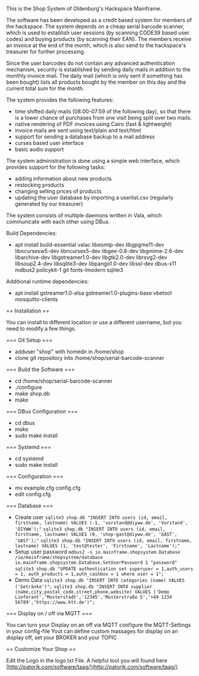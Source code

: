 This is the Shop System of Oldenburg's Hackspace Mainframe.

The software has been developed as a credit based system for members of the
hackspace. The system depends on a cheap serial barcode scanner, which is used
to establish user sessions (by scanning CODE39 based user codes) and buying
products (by scanning their EAN). The members receive an invoice at the end of
the month, which is also send to the hackspace's treasurer for further processing.

Since the user barcodes do not contain any advanced authentication mechanism,
security is established by sending daily mails in addition to the monthly
invoice mail. The daily mail (which is only sent if something has been bought)
lists all products bought by the member on this day and the current total sum
for the month.

The system provides the following features:
 * time shifted daily mails (08:00-07:59 of the following day), so that there
   is a lower chance of purchases from one visit being split over two mails.
 * native rendering of PDF invoices using Cairo (fast & lightweight)
 * invoice mails are sent using text/plain and text/html
 * support for sending a database backup to a mail address
 * curses based user interface
 * basic audio support

The system administration is done using a simple web interface, which provides
support for the following tasks:
 * adding information about new products
 * restocking products
 * changing selling prices of products
 * updating the user database by importing a userlist.csv
   (regularly generated by our treasurer)

The system consists of multiple daemons written in Vala, which communicate
with each other using DBus.

Build Dependencies:
 * apt install build-essential valac libesmtp-dev libgpgme11-dev libncursesw5-dev libncurses5-dev libgee-0.8-dev libgmime-2.6-dev libarchive-dev libgstreamer1.0-dev libgtk2.0-dev librsvg2-dev libsoup2.4-dev libsqlite3-dev libpango1.0-dev libssl-dev dbus-x11 mdbus2 policykit-1 git fonts-lmodern sqlite3

Additional runtime dependencies:
 * apt install gstreamer1.0-alsa gstreamer1.0-plugins-base vbetool mosquitto-clients

== Installation ==

You can install to different location or use a different username,
but you need to modify a few things.

=== Git Setup ===

 * adduser "shop" with homedir in /home/shop
 * clone git repository into /home/shop/serial-barcode-scanner

=== Build the Software ===

 * cd /home/shop/serial-barcode-scanner
 * ./configure
 * make shop.db
 * make

=== DBus Configuration ===

 * cd dbus
 * make
 * sudo make install

=== Systemd ===

 * cd systemd
 * sudo make install

=== Configuration ===

 * mv example.cfg config.cfg
 * edit config.cfg

=== Database ===

 * Create user
 `sqlite3 shop.db "INSERT INTO users (id, email, firstname, lastname) VALUES (-1, 'vorstand@diyww.de', 'Vorstand', 'DIYWW');"`
  `sqlite3 shop.db "INSERT INTO users (id, email, firstname, lastname) VALUES (0, 'shop-gast@diyww.de', 'GAST', 'GAST');"`
  `sqlite3 shop.db "INSERT INTO users (id, email, firstname, lastname) VALUES (1, 'test@tester', 'Firstname', 'Lastname');"`
 * Setup user password
   `mdbus2 -s io.mainframe.shopsystem.Database /io/mainframe/shopsystem/database io.mainframe.shopsystem.Database.SetUserPassword 1 "password"`
   `sqlite3 shop.db "UPDATE authentication set superuser = 1,auth_users = 1, auth_products = 1,auth_cashbox = 1 where user = 1";`
 * Demo Data
 `sqlite3 shop.db "INSERT INTO categories (name) VALUES ('Getränke')";`
 `sqlite3 shop.db "INSERT INTO supplier (name,city,postal_code,street,phone,website) VALUES ('Demo Lieferant','Musterstadt','12345','Musterstraße 5','+49 1234 56789','https://www.ktt.de')";`
 
=== Display on / off via MQTT ===

You can turn your Display on an off via MQTT
configure the MQTT-Settings in your config-file
Yout can define custom massages for display on an display off, set your BROKER and your TOPIC

== Customize Your Shop ==

Edit the Logo in the logo.txt File.
A helpful tool you will found here [http://patorjk.com/software/taag/](http://patorjk.com/software/taag/)
